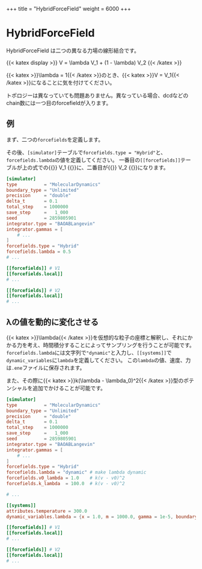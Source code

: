 +++
title = "HybridForceField"
weight = 6000
+++

# HybridForceField

HybridForceField は二つの異なる力場の線形結合です。

{{< katex display >}}
V = \lambda V_1 + (1 - \lambda) V_2
{{< /katex >}}

{{< katex >}}\lambda = 1{{< /katex >}}のとき、{{< katex >}}V = V_1{{< /katex >}}になることに気を付けてください。

トポロジーは異なっていても問題ありません。異なっている場合、dcdなどのchain数には一つ目のforcefieldが入ります。

## 例

まず、二つの`forcefields`を定義します。

その後、`[simulator]`テーブルで`forcefields.type = "Hybrid"`と、`forcefields.lambda`の値を定義してください。
一番目の`[[forcefields]]`テーブルが上の式での{{<katex>}} V_1 {{</katex>}}に、二番目が{{<katex>}} V_2 {{</katex>}}になります。

```toml
[simulator]
type          = "MolecularDynamics"
boundary_type = "Unlimited"
precision     = "double"
delta_t       = 0.1
total_step    = 1000000
save_step     =   1_000
seed          = 2859805901
integrator.type = "BAOABLangevin"
integrator.gammas = [
    # ...
]
forcefields.type = "Hybrid"
forcefields.lambda = 0.5
# ...

[[forcefields]] # V1
[[forcefields.local]]
# ...

[[forcefields]] # V2
[[forcefields.local]]
# ...
```

## λの値を動的に変化させる

{{< katex >}}\lambda{{< /katex >}}を仮想的な粒子の座標と解釈し、それにかかる力を考え、時間積分することによってサンプリングを行うことが可能です。
`forcefields.lambda`には文字列で`"dynamic"`と入力し、`[[systems]]`で`dynamic_variables`に`lambda`を定義してください。
この`lambda`の値、速度、力は`.ene`ファイルに保存されます。

また、その際に{{< katex >}}k(\lambda - \lambda_0)^2{{< /katex >}}型のポテンシャルを追加でかけることが可能です。

```toml
[simulator]
type          = "MolecularDynamics"
boundary_type = "Unlimited"
precision     = "double"
delta_t       = 0.1
total_step    = 1000000
save_step     =   1_000
seed          = 2859805901
integrator.type = "BAOABLangevin"
integrator.gammas = [
    # ...
]
forcefields.type = "Hybrid"
forcefields.lambda = "dynamic" # make lambda dynamic
forcefields.v0_lambda = 1.0    # k(v - v0)^2
forcefields.k_lambda  = 100.0  # k(v - v0)^2

# ...

[[systems]]
attributes.temperature = 300.0
dynamic_variables.lambda = {x = 1.0, m = 1000.0, gamma = 1e-5, boundary = "Repulsive", lower = 0.0, upper = 1.0}

[[forcefields]] # V1
[[forcefields.local]]
# ...

[[forcefields]] # V2
[[forcefields.local]]
# ...
```
